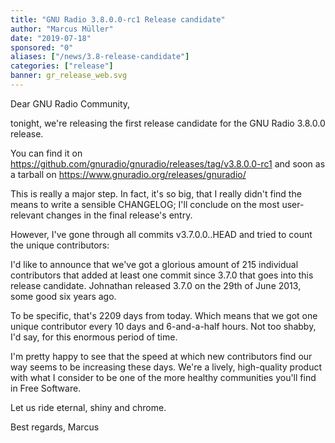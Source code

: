 ```yaml
---
title: "GNU Radio 3.8.0.0-rc1 Release candidate"
author: "Marcus Müller"
date: "2019-07-18"
sponsored: "0"
aliases: ["/news/3.8-release-candidate"]
categories: ["release"]
banner: gr_release_web.svg
---
```


Dear GNU Radio Community,

tonight, we're releasing the first release candidate for the GNU Radio
3.8.0.0 release.

You can find it on
https://github.com/gnuradio/gnuradio/releases/tag/v3.8.0.0-rc1
and soon as a tarball on
https://www.gnuradio.org/releases/gnuradio/

This is really a major step. In fact, it's so big, that I really didn't
find the means to write a sensible CHANGELOG; I'll conclude on the most
user-relevant changes in the final release's entry.

However, I've gone through all commits v3.7.0.0..HEAD and tried to
count the unique contributors:

I'd like to announce that we've got a glorious amount of 215 individual
contributors that added at least one commit since 3.7.0 that goes into
this release candidate. Johnathan released 3.7.0 on the 29th of June
2013, some good six years ago.

To be specific, that's 2209 days from today. Which means that we got
one unique contributor every 10 days and 6-and-a-half hours. Not too
shabby, I'd say, for this enormous period of time.

I'm pretty happy to see that the speed at which new contributors find
our way seems to be increasing these days. We're a lively, high-quality 
product with what I consider to be one of the more healthy communities
you'll find in Free Software.

Let us ride eternal, shiny and chrome.

Best regards,
Marcus


